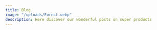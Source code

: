 ```yaml
---
title: Blog
image: "/uploads/Forest.webp"
description: Here discover our wonderful posts on super products
---
```

